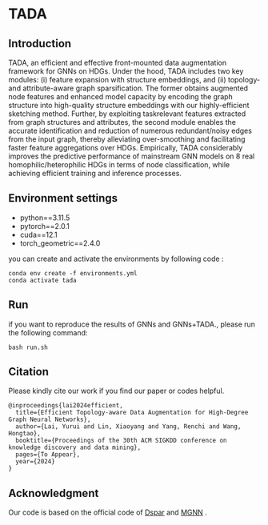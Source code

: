 # TADA  

 ## Introduction
TADA, an efficient and effective front-mounted data augmentation framework for GNNs on HDGs. Under the hood, TADA includes two key modules: (i) feature expansion with structure embeddings, and (ii) topology- and attribute-aware graph sparsification. The former obtains augmented node features and enhanced model capacity by encoding the graph structure into high-quality structure embeddings with our highly-efficient sketching method. Further, by exploiting taskrelevant features extracted from graph structures and attributes, the second module enables the accurate identification and reduction of numerous redundant/noisy edges from the input graph, thereby alleviating over-smoothing and facilitating faster feature aggregations over HDGs. Empirically, TADA considerably improves the predictive performance of mainstream GNN models on 8 real homophilic/heterophilic HDGs in terms of node classification, while achieving efficient training and inference processes.

## Environment settings

- python==3.11.5
- pytorch==2.0.1
- cuda==12.1
- torch_geometric==2.4.0

you can create and activate the environments by following code :

    conda env create -f environments.yml
    conda activate tada
    

## Run

if you want to reproduce the results of GNNs and GNNs+TADA., please run the following command:

    bash run.sh

## Citation
Please kindly cite our work if you find our paper or codes helpful.
```
@inproceedings{lai2024efficient,
  title={Efficient Topology-aware Data Augmentation for High-Degree Graph Neural Networks},
  author={Lai, Yurui and Lin, Xiaoyang and Yang, Renchi and Wang, Hongtao},
  booktitle={Proceedings of the 30th ACM SIGKDD conference on knowledge discovery and data mining},
  pages={To Appear},
  year={2024}
}
```


## Acknowledgment
Our code is based on the official code of [Dspar](https://github.com/zirui-ray-liu/DSpar_tmlr) and [MGNN](https://github.com/GuanyuCui/MGNN/tree/main/src)
.
